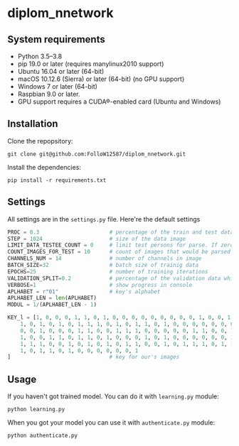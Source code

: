 # diplom_nnetwork

## System requirements

* Python 3.5–3.8
* pip 19.0 or later (requires manylinux2010 support)
* Ubuntu 16.04 or later (64-bit)
* macOS 10.12.6 (Sierra) or later (64-bit) (no GPU support)
* Windows 7 or later (64-bit)
* Raspbian 9.0 or later.
* GPU support requires a CUDA®-enabled card (Ubuntu and Windows)

## Installation

Clone the repopsitory:

    git clone git@github.com:FolloW12587/diplom_nnetwork.git

Install the dependencies:

    pip install -r requirements.txt

## Settings

All settings are in the `settings.py` file. Here're the default settings
```python
PROC = 0.3                      # percentage of the train and test data split
STEP = 1024                     # size of the data image
LIMIT_DATA_TESTEE_COUNT = 0     # limit test persons for parse. If zero there is no limit.
COUNT_IMAGES_FOR_TEST = 10      # count of images that would be parsed in attempt of authentication
CHANNELS_NUM = 14               # number of channels in image
BATCH_SIZE=32                   # batch size of trainig data
EPOCHS=25                       # number of training iterations
VALIDATION_SPLIT=0.2            # percentage of the validation data while training
VERBOSE=1                       # show progress in console
APLHABET = r"01"                # key's alphabet
APLHABET_LEN = len(APLHABET)
MODUL = 1/(APLHABET_LEN - 1)

KEY_l = [1, 0, 0, 0, 1, 1, 0, 1, 0, 0, 0, 0, 0, 0, 0, 0, 0, 1, 0, 0, 1, 1, 1, 0, 1, 0, 1, 1, 0, 1, 1, 1, 0, 0, 1, 0, 0, 0, 1, 1, 0, 0, 1, 1, 0, 0, 0,\
    1, 0, 1, 0, 1, 0, 1, 1, 1, 0, 1, 0, 1, 1, 0, 1, 0, 0, 0, 0, 0, 0, 0, 0, 1, 0, 0, 0, 0, 0, 1, 1, 0, 0, 1, 0, 0, 0, 1, 1, 0, 1, 0, 0, 0, 0, 1, 0, 0,\
    0, 0, 1, 0, 0, 0, 1, 1, 0, 0, 1, 1, 1, 0, 0, 0, 0, 0, 1, 1, 0, 0, 1, 0, 1, 1, 1, 1, 1, 0, 1, 1, 0, 0, 1, 1, 1, 1, 0, 0, 1, 1, 0, 1, 1, 0, 0, 1, 1,\
    1, 0, 0, 1, 1, 0, 1, 1, 0, 1, 0, 0, 0, 1, 0, 1, 0, 0, 0, 0, 0, 0, 1, 1, 0, 0, 0, 0, 0, 0, 0, 1, 1, 0, 0, 0, 0, 0, 1, 1, 1, 1, 1, 1, 0, 1, 0, 1, 1,\
    1, 1, 1, 0, 0, 1, 0, 1, 0, 1, 0, 1, 1, 0, 0, 1, 0, 1, 1, 1, 0, 1, 1, 0, 0, 0, 0, 0, 1, 0, 0, 1, 1, 0, 0, 1, 1, 0, 1, 1, 0, 0, 1, 0, 0, 1, 0, 0, 0,\
    1, 0, 1, 1, 0, 1, 0, 0, 0, 0, 0, 0, 1
]                               # key for our's images
```

## Usage

If you haven't got trained model. You can do it with `learning.py` module:

    python learning.py

When you got your model you can use it with `authenticate.py` module:

    python authenticate.py